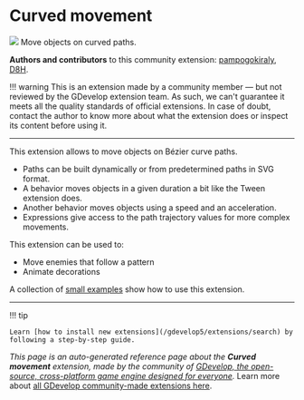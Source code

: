 # Curved movement

<img src="https://resources.gdevelop-app.com/assets/Icons/Line Hero Pack/Master/SVG/Graphic Design/Graphic Design_bezier_curve.svg" class="extension-icon"></img>
Move objects on curved paths.

**Authors and contributors** to this community extension: [pampogokiraly](https://gd.games/pampogokiraly), [D8H](https://gd.games/D8H).

!!! warning
    This is an extension made by a community member — but not reviewed
    by the GDevelop extension team. As such, we can't guarantee it
    meets all the quality standards of official extensions. In case of
    doubt, contact the author to know more about what the extension
    does or inspect its content before using it.


---

This extension allows to move objects on Bézier curve paths.

- Paths can be built dynamically or from predetermined paths in SVG format.
- A behavior moves objects in a given duration a bit like the Tween extension does.
- Another behavior moves objects using a speed and an acceleration.
- Expressions give access to the path trajectory values for more complex movements.

This extension can be used to:

- Move enemies that follow a pattern
- Animate decorations

A collection of [small examples](https://editor.gdevelop.io/?project=example://curved-movement) show how to use this extension.

---

!!! tip

    Learn [how to install new extensions](/gdevelop5/extensions/search) by following a step-by-step guide.

*This page is an auto-generated reference page about the **Curved movement** extension, made by the community of [GDevelop, the open-source, cross-platform game engine designed for everyone](https://gdevelop.io/).* Learn more about [all GDevelop community-made extensions here](/gdevelop5/extensions).